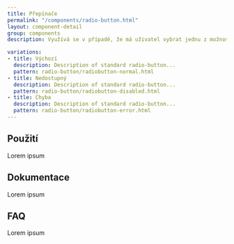 ```yaml
---
title: Přepínače
permalink: "/components/radio-button.html"
layout: component-detail
group: components
description: Využívá se v případě, že má uživatel vybrat jednu z možností. Pro více než dvě možnosti se přepínače zarovnávají pod sebe. Přepínače by měly být dostatečně velké, aby se daly snadno použít na PC (myš) ale i dotykových zařízních(mobil, tablet).

variations:
- title: Výchozí
  description: Description of standard radio-button...
  pattern: radio-button/radiobutton-normal.html
- title: Nedostupný
  description: Description of standard radio-button...
  pattern: radio-button/radiobutton-disabled.html
- title: Chyba
  description: Description of standard radio-button...
  pattern: radio-button/radiobutton-error.html
---
```


## Použití

Lorem ipsum

## Dokumentace

Lorem ipsum

## FAQ

Lorem ipsum